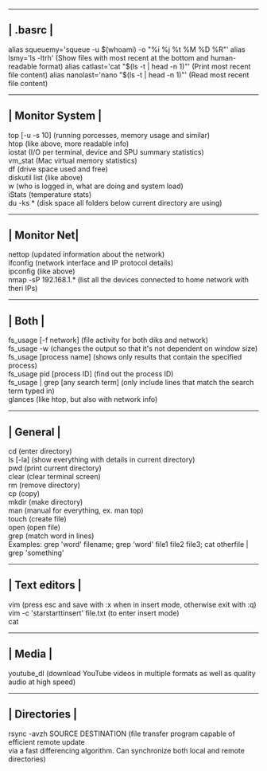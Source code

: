 __________
| .basrc |
----------
alias squeuemy='squeue -u $(whoami) -o "%i %j %t %M %D %R"'
alias lsmy='ls -ltrh'	(Show files with most recent at the bottom and human-readable format)
alias catlast='cat "$(ls -t | head -n 1)"'	(Print most recent file content)
alias nanolast='nano "$(ls -t | head -n 1)"'	(Read most recent file content)

__________________
| Monitor System |
------------------
top [-u -s 10] (running porcesses, memory usage and similar)  
htop (like above, more readable info)  
iostat (I/O per terminal, device and SPU summary statistics)  
vm_stat (Mac virtual memory statistics)  
df (drive space used and free)    
diskutil list (like above)  
w (who is logged in, what are doing and system load)  
iStats (temperature stats)  
du -ks * (disk space all folders below current directory are using)  


______________
| Monitor Net|
--------------
nettop (updated information about the network)  
ifconfig (network interface and IP protocol details)  
ipconfig (like above)  
nmap -sP 192.168.1.* (list all the devices connected to home network with theri IPs)  


________
| Both |
--------
fs_usage [-f network] (file activity for both diks and network)  
	fs_usage -w (changes the output so that it's not dependent on window size)  
	fs_usage [process name] (shows only results that contain the specified process)  
	fs_usage pid [process ID] (find out the process ID)  
	fs_usage | grep [any search term] (only include lines that match the search term typed in)  
glances (like htop, but also with network info)  


___________
| General |
-----------
cd (enter directory)  
ls [-la] (show everything with details in current directory)  
pwd (print current directory)  
clear (clear terminal screen)  
rm (remove directory)  
cp (copy)  
mkdir (make directory)  
man (manual for everything, ex. man top)  
touch (create file)  
open (open file)  
grep (match word in lines)  
	Examples: grep 'word' filename; grep 'word' file1 file2 file3; cat otherfile | grep 'something'  


________________
| Text editors |
----------------
vim (press esc and save with :x when in insert mode, otherwise exit with :q)  
	vim -c 'starstarttinsert' file.txt (to enter insert mode)  
cat  


________________
|     Media    |
----------------
youtube_dl (download YouTube videos in multiple formats as well as quality audio at high speed)  



________________
|  Directories |
----------------
rsync -avzh SOURCE DESTINATION (file transfer program capable of efficient remote update  
via a fast differencing algorithm. Can synchronize both local and remote directories)  
